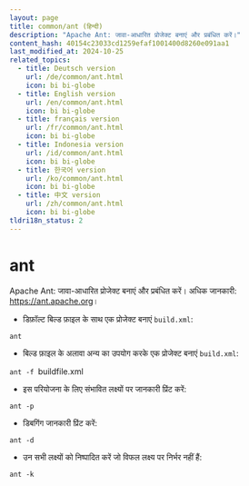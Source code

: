 ```yaml
---
layout: page
title: common/ant (हिन्दी)
description: "Apache Ant: जावा-आधारित प्रोजेक्ट बनाएं और प्रबंधित करें।"
content_hash: 40154c23033cd1259efaf1001400d8260e091aa1
last_modified_at: 2024-10-25
related_topics:
  - title: Deutsch version
    url: /de/common/ant.html
    icon: bi bi-globe
  - title: English version
    url: /en/common/ant.html
    icon: bi bi-globe
  - title: français version
    url: /fr/common/ant.html
    icon: bi bi-globe
  - title: Indonesia version
    url: /id/common/ant.html
    icon: bi bi-globe
  - title: 한국어 version
    url: /ko/common/ant.html
    icon: bi bi-globe
  - title: 中文 version
    url: /zh/common/ant.html
    icon: bi bi-globe
tldri18n_status: 2
---
```

# ant

Apache Ant: जावा-आधारित प्रोजेक्ट बनाएं और प्रबंधित करें।
अधिक जानकारी: <https://ant.apache.org>।

- डिफ़ॉल्ट बिल्ड फ़ाइल के साथ एक प्रोजेक्ट बनाएं `build.xml`:

`ant`

- बिल्ड फ़ाइल के अलावा अन्य का उपयोग करके एक प्रोजेक्ट बनाएं `build.xml`:

`ant -f `<span class="tldr-var badge badge-pill bg-dark-lm bg-white-dm text-white-lm text-dark-dm font-weight-bold">buildfile.xml</span>

- इस परियोजना के लिए संभावित लक्ष्यों पर जानकारी प्रिंट करें:

`ant -p`

- डिबगिंग जानकारी प्रिंट करें:

`ant -d`

- उन सभी लक्ष्यों को निष्पादित करें जो विफल लक्ष्य पर निर्भर नहीं हैं:

`ant -k`
